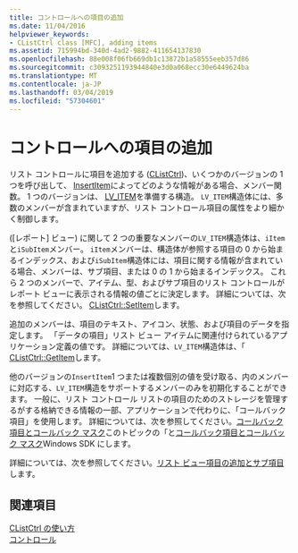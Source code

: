 ```yaml
---
title: コントロールへの項目の追加
ms.date: 11/04/2016
helpviewer_keywords:
- CListCtrl class [MFC], adding items
ms.assetid: 715994bd-340d-4ad2-9882-411654137830
ms.openlocfilehash: 88e008f06fb669db1c13872b1a58555eeb357d86
ms.sourcegitcommit: c3093251193944840e3d0a068ecc30e6449624ba
ms.translationtype: MT
ms.contentlocale: ja-JP
ms.lasthandoff: 03/04/2019
ms.locfileid: "57304601"
---
```

# <a name="adding-items-to-the-control"></a>コントロールへの項目の追加

リスト コントロールに項目を追加する ([CListCtrl](../mfc/reference/clistctrl-class.md))、いくつかのバージョンの 1 つを呼び出して、 [InsertItem](../mfc/reference/clistctrl-class.md#insertitem)によってどのような情報がある場合、メンバー関数。 1 つのバージョンは、 [LV_ITEM](/windows/desktop/api/commctrl/ns-commctrl-taglvitema)を準備する構造。 `LV_ITEM`構造体には、多数のメンバーが含まれていますが、リスト コントロール項目の属性をより細かく制御します。

([レポート] ビュー) に関して 2 つの重要なメンバーの`LV_ITEM`構造体は、`iItem`と`iSubItem`メンバー。 `iItem`メンバーは、構造体が参照する項目の 0 から始まるインデックス、および`iSubItem`構造体には、項目に関する情報が含まれている場合、メンバーは、サブ項目、または 0 の 1 から始まるインデックス。 これら 2 つのメンバーで、アイテム、型、およびサブ項目のリスト コントロールがレポート ビューに表示される情報の値ごとに決定します。 詳細については、次を参照してください。 [CListCtrl::SetItem](../mfc/reference/clistctrl-class.md#setitem)します。

追加のメンバーは、項目のテキスト、アイコン、状態、および項目のデータを指定します。 「データの項目」リスト ビュー アイテムに関連付けられているアプリケーション定義の値です。 詳細については、`LV_ITEM`構造体は、「 [CListCtrl::GetItem](../mfc/reference/clistctrl-class.md#getitem)します。

他のバージョンの`InsertItem`1 つまたは複数個別の値を受け取る、内のメンバーに対応する、`LV_ITEM`構造をサポートするメンバーのみを初期化することができます。 一般に、リスト コントロール リストの項目のためのストレージを管理するがする格納できる情報の一部、アプリケーションで代わりに、「コールバック項目」を使用します。 詳細については、次を参照してください。[コールバック項目とコールバック マスク](../mfc/callback-items-and-the-callback-mask.md)このトピックの「と[コールバック項目とコールバック マスク](/windows/desktop/Controls/using-list-view-controls)Windows SDK にします。

詳細については、次を参照してください。[リスト ビュー項目の追加とサブ項目](/windows/desktop/Controls/using-list-view-controls)します。

## <a name="see-also"></a>関連項目

[CListCtrl の使い方](../mfc/using-clistctrl.md)<br/>
[コントロール](../mfc/controls-mfc.md)
